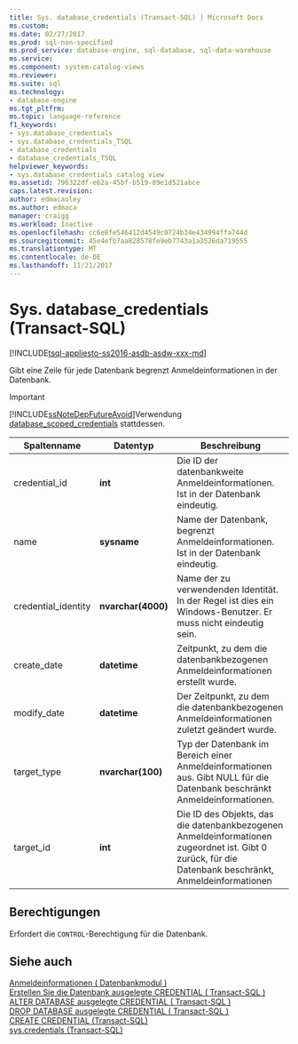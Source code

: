 ```yaml
---
title: Sys. database_credentials (Transact-SQL) | Microsoft Docs
ms.custom: 
ms.date: 02/27/2017
ms.prod: sql-non-specified
ms.prod_service: database-engine, sql-database, sql-data-warehouse
ms.service: 
ms.component: system-catalog-views
ms.reviewer: 
ms.suite: sql
ms.technology:
- database-engine
ms.tgt_pltfrm: 
ms.topic: language-reference
f1_keywords:
- sys.database_credentials
- sys.database_credentials_TSQL
- database_credentials
- database_credentials_TSQL
helpviewer_keywords:
- sys.database_credentials catalog view
ms.assetid: 796322df-e62a-45bf-b519-89e1d521abce
caps.latest.revision: 
author: edmacauley
ms.author: edmaca
manager: craigg
ms.workload: Inactive
ms.openlocfilehash: cc6e8fe546412d4549c0724b34e434994ffa744d
ms.sourcegitcommit: 45e4efb7aa828578fe9eb7743a1a3526da719555
ms.translationtype: MT
ms.contentlocale: de-DE
ms.lasthandoff: 11/21/2017
---
```

# <a name="sysdatabasecredentials-transact-sql"></a>Sys. database_credentials (Transact-SQL)
[!INCLUDE[tsql-appliesto-ss2016-asdb-asdw-xxx-md](../../includes/tsql-appliesto-ss2016-asdb-asdw-xxx-md.md)]

  Gibt eine Zeile für jede Datenbank begrenzt Anmeldeinformationen in der Datenbank.  
> [!IMPORTANT]  
>  [!INCLUDE[ssNoteDepFutureAvoid](../../includes/ssnotedepfutureavoid-md.md)]Verwendung [database_scoped_credentials](../../relational-databases/system-catalog-views/sys-database-scoped-credentials-transact-sql.md) stattdessen.    
  
|Spaltenname|Datentyp|Beschreibung|  
|-----------------|---------------|-----------------|  
|credential_id|**int**|Die ID der datenbankweite Anmeldeinformationen. Ist in der Datenbank eindeutig.|  
|name|**sysname**|Name der Datenbank, begrenzt Anmeldeinformationen. Ist in der Datenbank eindeutig.|  
|credential_identity|**nvarchar(4000)**|Name der zu verwendenden Identität. In der Regel ist dies ein Windows-Benutzer. Er muss nicht eindeutig sein.|  
|create_date|**datetime**|Zeitpunkt, zu dem die datenbankbezogenen Anmeldeinformationen erstellt wurde.|  
|modify_date|**datetime**|Der Zeitpunkt, zu dem die datenbankbezogenen Anmeldeinformationen zuletzt geändert wurde.|  
|target_type|**nvarchar(100)**|Typ der Datenbank im Bereich einer Anmeldeinformationen aus. Gibt NULL für die Datenbank beschränkt Anmeldeinformationen.|  
|target_id|**int**|Die ID des Objekts, das die datenbankbezogenen Anmeldeinformationen zugeordnet ist. Gibt 0 zurück, für die Datenbank beschränkt, Anmeldeinformationen|  
  
## <a name="permissions"></a>Berechtigungen  
 Erfordert die `CONTROL`-Berechtigung für die Datenbank.  
  
## <a name="see-also"></a>Siehe auch  
 [Anmeldeinformationen &#40; Datenbankmodul &#41;](../../relational-databases/security/authentication-access/credentials-database-engine.md)   
 [Erstellen Sie die Datenbank ausgelegte CREDENTIAL &#40; Transact-SQL &#41;](../../t-sql/statements/create-database-scoped-credential-transact-sql.md)   
 [ALTER DATABASE ausgelegte CREDENTIAL &#40; Transact-SQL &#41;](../../t-sql/statements/alter-database-scoped-credential-transact-sql.md)   
 [DROP DATABASE ausgelegte CREDENTIAL &#40; Transact-SQL &#41;](../../t-sql/statements/drop-database-scoped-credential-transact-sql.md)   
 [CREATE CREDENTIAL &#40;Transact-SQL&#41;](../../t-sql/statements/create-credential-transact-sql.md)   
 [sys.credentials &#40;Transact-SQL&#41;](../../relational-databases/system-catalog-views/sys-credentials-transact-sql.md)  
  
  
